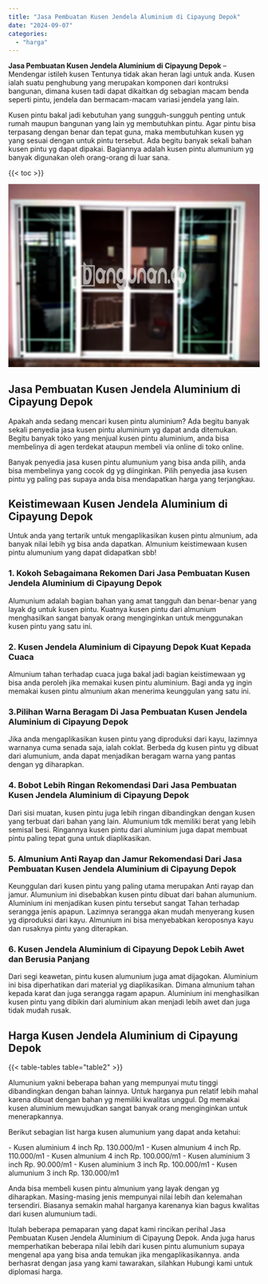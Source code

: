 ```yaml
---
title: "Jasa Pembuatan Kusen Jendela Aluminium di Cipayung Depok"
date: "2024-09-07"
categories: 
  - "harga"
---
```


**Jasa Pembuatan Kusen Jendela Aluminium di Cipayung Depok** – Mendengar istileh kusen Tentunya tidak akan heran lagi untuk anda. Kusen ialah suatu penghubung yang merupakan komponen dari kontruksi bangunan, dimana kusen tadi dapat dikaitkan dg sebagian macam benda seperti pintu, jendela dan bermacam-macam variasi jendela yang lain.

Kusen pintu bakal jadi kebutuhan yang sungguh-sungguh penting untuk rumah maupun bangunan yang lain yg membutuhkan pintu. Agar pintu bisa terpasang dengan benar dan tepat guna, maka membutuhkan kusen yg yang sesuai dengan untuk pintu tersebut. Ada begitu banyak sekali bahan kusen pintu yg dapat dipakai. Bagiannya adalah kusen pintu alumunium yg banyak digunakan oleh orang-orang di luar sana.

{{< toc >}}

![Jasa Pembuatan Kusen Jendela Aluminium di Cipayung Depok](/images/harga-kusen-jendela-alumunium-04.png)

## Jasa Pembuatan Kusen Jendela Aluminium di Cipayung Depok

Apakah anda sedang mencari kusen pintu aluminium? Ada begitu banyak sekali penyedia jasa kusen pintu aluminium yg dapat anda ditemukan. Begitu banyak toko yang menjual kusen pintu aluminium, anda bisa membelinya di agen terdekat ataupun membeli via online di toko online.

Banyak penyedia jasa kusen pintu alumunium yang bisa anda pilih, anda bisa membelinya yang cocok dg yg diinginkan. Pilih penyedia jasa kusen pintu yg paling pas supaya anda bisa mendapatkan harga yang terjangkau.

## Keistimewaan Kusen Jendela Aluminium di Cipayung Depok

Untuk anda yang tertarik untuk mengaplikasikan kusen pintu almunium, ada banyak nilai lebih yg bisa anda dapatkan. Almunium keistimewaan kusen pintu alumunium yang dapat didapatkan sbb!

### 1\. Kokoh Sebagaimana Rekomen Dari Jasa Pembuatan Kusen Jendela Aluminium di Cipayung Depok

Alumunium adalah bagian bahan yang amat tangguh dan benar-benar yang layak dg untuk kusen pintu. Kuatnya kusen pintu dari almunium menghasilkan sangat banyak orang menginginkan untuk menggunakan kusen pintu yang satu ini.

### 2\. Kusen Jendela Aluminium di Cipayung Depok Kuat Kepada Cuaca

Almunium tahan terhadap cuaca juga bakal jadi bagian keistimewaan yg bisa anda peroleh jika memakai kusen pintu aluminium. Bagi anda yg ingin memakai kusen pintu almunium akan menerima keunggulan yang satu ini.

### 3.Pilihan Warna Beragam Di Jasa Pembuatan Kusen Jendela Aluminium di Cipayung Depok

Jika anda mengaplikasikan kusen pintu yang diproduksi dari kayu, lazimnya warnanya cuma senada saja, ialah coklat. Berbeda dg kusen pintu yg dibuat dari alumunium, anda dapat menjadikan beragam warna yang pantas dengan yg diharapkan.

### 4\. Bobot Lebih Ringan Rekomendasi Dari Jasa Pembuatan Kusen Jendela Aluminium di Cipayung Depok

Dari sisi muatan, kusen pintu juga lebih ringan dibandingkan dengan kusen yang terbuat dari bahan yang lain. Alumunium tdk memiliki berat yang lebih semisal besi. Ringannya kusen pintu dari aluminium juga dapat membuat pintu paling tepat guna untuk diaplikasikan.

### 5\. Almunium Anti Rayap dan Jamur Rekomendasi Dari Jasa Pembuatan Kusen Jendela Aluminium di Cipayung Depok

Keunggulan dari kusen pintu yang paling utama merupakan Anti rayap dan jamur. Alumunium ini disebabkan kusen pintu dibuat dari bahan alumunium. Aluminium ini menjadikan kusen pintu tersebut sangat Tahan terhadap serangga jenis apapun. Lazimnya serangga akan mudah menyerang kusen yg diproduksi dari kayu. Almunium ini bisa menyebabkan keroposnya kayu dan rusaknya pintu yang diterapkan.

### 6\. Kusen Jendela Aluminium di Cipayung Depok Lebih Awet dan Berusia Panjang

Dari segi keawetan, pintu kusen alumunium juga amat dijagokan. Aluminium ini bisa diperhatikan dari material yg diaplikasikan. Dimana almunium tahan kepada karat dan juga serangga ragam apapun. Aluminium ini menghasilkan kusen pintu yang dibikin dari aluminium akan menjadi lebih awet dan juga tidak mudah rusak.

## Harga Kusen Jendela Aluminium di Cipayung Depok

{{< table-tables table="table2" >}}

Alumunium yakni beberapa bahan yang mempunyai mutu tinggi dibandingkan dengan bahan lainnya. Untuk harganya pun relatif lebih mahal karena dibuat dengan bahan yg memiliki kwalitas unggul. Dg memakai kusen aluminium mewujudkan sangat banyak orang menginginkan untuk menerapkannya.

Berikut sebagian list harga kusen alumunium yang dapat anda ketahui:

\- Kusen aluminium 4 inch Rp. 130.000/m1 - Kusen almunium 4 inch Rp. 110.000/m1 - Kusen almunium 4 inch Rp. 100.000/m1 - Kusen aluminium 3 inch Rp. 90.000/m1 - Kusen aluminium 3 inch Rp. 100.000/m1 - Kusen alumunium 3 inch Rp. 130.000/m1

Anda bisa membeli kusen pintu almunium yang layak dengan yg diharapkan. Masing-masing jenis mempunyai nilai lebih dan kelemahan tersendiri. Biasanya semakin mahal harganya karenanya kian bagus kwalitas dari kusen alumunium tadi.

Itulah beberapa pemaparan yang dapat kami rincikan perihal Jasa Pembuatan Kusen Jendela Aluminium di Cipayung Depok. Anda juga harus memperhatikan beberapa nilai lebih dari kusen pintu alumunium supaya mengenal apa yang bisa anda temukan jika mengaplikasikannya. anda berhasrat dengan jasa yang kami tawarakan, silahkan Hubungi kami untuk diplomasi harga.
